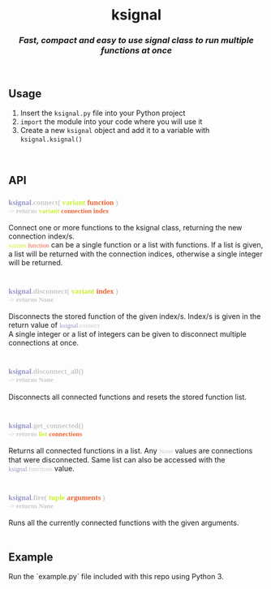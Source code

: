 <style>
    .code {
        font-family: menlo;
        color: rgb(200, 200, 200);
        font-size: 90%;
    }
    .code2 {
        font-family: menlo-italic;
        color: rgb(200, 240, 50);
    }
    .code3 {
        color: rgb(240, 100, 50);
    }
    .code4 {
       font-family: menlo-bold;
       color: rgb(150, 150, 200); 
    }
</style>

<h1 align="center">
    <b>ksignal</b>
</h1>

<h3 align="center">
    <em>Fast, compact and easy to use signal class to run multiple functions at once</em>
</h3>

<br>
<h2>
    <b>Usage</b>
</h2>

1. Insert the `ksignal.py` file into your Python project
2. `import` the module into your code where you will use it
3. Create a new `ksignal` object and add it to a variable with `ksignal.ksignal()`

<br>
<h2>
    <b>API</b>
</h2>

<h3>
    <span class="code">
        <span class="code4">ksignal</span>.connect( 
        <span class="code2">variant</span> 
        <span class="code3">function</span> 
    )</span>
    <br>
    <span class="code" style="font-size: 80%;"> -> returns 
        <span class="code2">variant</span>
        <span class="code3">connection index</span> 
    </span>
</h3>

Connect one or more functions to the ksignal class, returning the new connection index/s.<br>
<span class="code"><span class="code2">variant </span><span class="code3">function</span></span>
can be a single function or a list with functions. If a list is given, a list will be returned with the connection indices, otherwise a single integer will be returned.
<br><br>

<h3>
    <span class="code">
        <span class="code4">ksignal</span>.disconnect( 
        <span class="code2">variant</span> 
        <span class="code3">index</span> 
    )</span>
    <br>
    <span class="code" style="font-size: 80%;"> -> returns None</span>
</h3>

Disconnects the stored function of the given index/s. Index/s is given in the return value of 
<span class="code"><span class="code4">ksignal</span>.connect</span><br>
A single integer or a list of integers can be given to disconnect multiple connections at once.
<br><br>

<h3>
    <span class="code">
        <span class="code4">ksignal</span>.disconnect_all()</span>
    <br>
    <span class="code" style="font-size: 80%;"> -> returns None</span>
</h3>

Disconnects all connected functions and resets the stored function list.
<br><br>

<h3>
    <span class="code">
        <span class="code4">ksignal</span>.get_connected()</span>
    <br>
    <span class="code" style="font-size: 80%;"> -> returns 
        <span class="code2">list</span>
        <span class="code3">connections</span> 
    </span>
</h3>

Returns all connected functions in a list. Any <span class="code">None</span> values are connections that were disconnected.
Same list can also be accessed with the <span class="code"><span class="code4">ksignal</span>.functions</span> value.
<br><br>

<h3>
    <span class="code">
        <span class="code4">ksignal</span>.fire( 
        <span class="code2">tuple</span> 
        <span class="code3">arguments</span> 
    )</span>
    <br>
    <span class="code" style="font-size: 80%;"> -> returns None</span>
</h3>

Runs all the currently connected functions with the given arguments.
<br><br>

<h2>
    <b>Example</b>
</h2>
Run the `example.py` file included with this repo using Python 3.